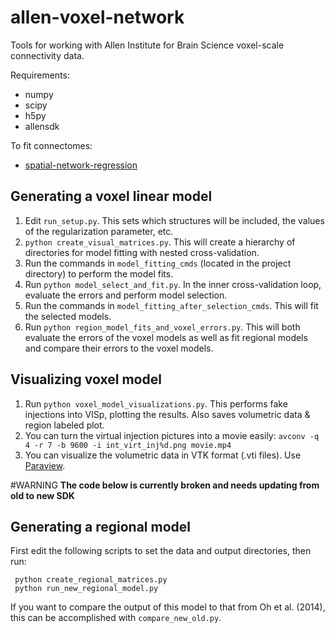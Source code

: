 allen-voxel-network
===================

Tools for working with Allen Institute for Brain Science voxel-scale 
connectivity data.

Requirements:
* numpy
* scipy
* h5py
* allensdk

To fit connectomes:
* [spatial-network-regression](https://github.com/kharris/spatial-network-regression)

Generating a voxel linear model
-------------------------------

1. Edit `run_setup.py`. This sets which structures will be
   included, the values of the regularization parameter, etc.
2. `python create_visual_matrices.py`. This will create a hierarchy of 
   directories for model fitting with nested cross-validation.
3. Run the commands in `model_fitting_cmds` (located in the project directory) 
   to perform the model fits.
4. Run `python model_select_and_fit.py`. In the inner cross-validation loop,
   evaluate the errors and perform model selection.
5. Run the commands in `model_fitting_after_selection_cmds`. This will fit the
   selected models.
6. Run `python region_model_fits_and_voxel_errors.py`. This will both evaluate
   the errors of the voxel models as well as fit regional models and compare
   their errors to the voxel models.

Visualizing voxel model
-----------------------

1. Run `python voxel_model_visualizations.py`. This performs fake injections
   into VISp, plotting the results. Also saves volumetric data & region 
   labeled plot.
2. You can turn the virtual injection pictures into a movie easily: 
`avconv -q 4 -r 7 -b 9600 -i int_virt_inj%d.png movie.mp4`
3. You can visualize the volumetric data in VTK format (.vti files). Use
   [Paraview](http://www.paraview.org/).

#WARNING
**The code below is currently broken and needs updating from old to new SDK**

Generating a regional model
---------------------------

First edit the following scripts to set the data and output directories, then
run:

     python create_regional_matrices.py
     python run_new_regional_model.py

If you want to compare the output of this model to that from Oh et al. (2014),
this can be accomplished with `compare_new_old.py`.

